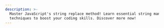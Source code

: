 ```yaml
---
description: >-
  Master JavaScript's string replace method! Learn essential string manipulation
  techniques to boost your coding skills. Discover more now!
---
```

